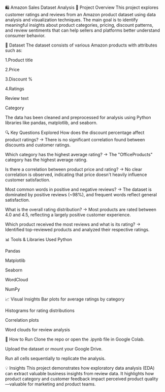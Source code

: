 🛍️ Amazon Sales Dataset Analysis
📌 Project Overview
This project explores customer ratings and reviews from an Amazon product dataset using data analysis and visualization techniques. The main goal is to identify meaningful insights about product categories, pricing, discount patterns, and review sentiments that can help sellers and platforms better understand consumer behavior.

📁 Dataset
The dataset consists of various Amazon products with attributes such as:

1.Product title

2.Price

3.Discount %

4.Ratings

Review text

Category

The data has been cleaned and preprocessed for analysis using Python libraries like pandas, matplotlib, and seaborn.

🔍 Key Questions Explored
How does the discount percentage affect product ratings?
→ There is no significant correlation found between discounts and customer ratings.

Which category has the highest average rating?
→ The "OfficeProducts" category has the highest average rating.

Is there a correlation between product price and rating?
→ No clear correlation is observed, indicating that price doesn't heavily influence customer satisfaction.

Most common words in positive and negative reviews?
→ The dataset is dominated by positive reviews (~98%), and frequent words reflect general satisfaction.

What is the overall rating distribution?
→ Most products are rated between 4.0 and 4.5, reflecting a largely positive customer experience.

Which product received the most reviews and what is its rating?
→ Identified top-reviewed products and analyzed their respective ratings.

📊 Tools & Libraries Used
Python

Pandas

Matplotlib

Seaborn

WordCloud

NumPy

📈 Visual Insights
Bar plots for average ratings by category

Histograms for rating distributions

Correlation plots

Word clouds for review analysis

🚀 How to Run
Clone the repo or open the .ipynb file in Google Colab.

Upload the dataset or mount your Google Drive.

Run all cells sequentially to replicate the analysis.

💡 Insights
This project demonstrates how exploratory data analysis (EDA) can extract valuable business insights from review data. It highlights how product category and customer feedback impact perceived product quality—valuable for marketing and product teams.

